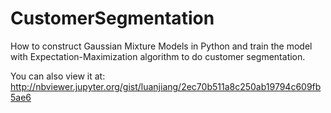 # CustomerSegmentation
How to construct Gaussian Mixture Models in Python and train the model with Expectation-Maximization algorithm to do customer segmentation.

You can also view it at: http://nbviewer.jupyter.org/gist/luanjiang/2ec70b511a8c250ab19794c609fb5ae6
